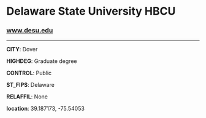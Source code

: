 # Delaware State University HBCU
### www.desu.edu
---
**CITY**: Dover

**HIGHDEG**: Graduate degree

**CONTROL**: Public

**ST_FIPS**: Delaware

**RELAFFIL**: None

**location**: 39.187173, -75.54053